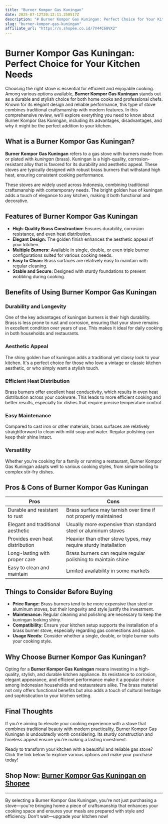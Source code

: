 ```yaml
---
title: "Burner Kompor Gas Kuningan"
date: 2025-07-12T20:12:11.250517Z
description: "# Burner Kompor Gas Kuningan: Perfect Choice for Your Kitchen Needs..."
slug: "burner-kompor-gas-kuningan"
affiliate_url: "https://s.shopee.co.id/7V44C68VX2"
---
```

# Burner Kompor Gas Kuningan: Perfect Choice for Your Kitchen Needs

Choosing the right stove is essential for efficient and enjoyable cooking. Among various options available, **Burner Kompor Gas Kuningan** stands out as a durable and stylish choice for both home cooks and professional chefs. Known for its elegant design and reliable performance, this type of stove combines traditional craftsmanship with modern features. In this comprehensive review, we'll explore everything you need to know about Burner Kompor Gas Kuningan, including its advantages, disadvantages, and why it might be the perfect addition to your kitchen.

## What is a Burner Kompor Gas Kuningan?

**Burner Kompor Gas Kuningan** refers to a gas stove with burners made from or plated with *kuningan* (brass). Kuningan is a high-quality, corrosion-resistant alloy that is favored for its durability and aesthetic appeal. These stoves are typically designed with robust brass burners that withstand high heat, ensuring consistent cooking performance.

These stoves are widely used across Indonesia, combining traditional craftsmanship with contemporary needs. The bright golden hue of kuningan adds a touch of elegance to any kitchen, making it both functional and decorative.

## Features of Burner Kompor Gas Kuningan

- **High-Quality Brass Construction:** Ensures durability, corrosion resistance, and even heat distribution.
- **Elegant Design:** The golden finish enhances the aesthetic appeal of your kitchen.
- **Multiple Burners:** Available in single, double, or even triple burner configurations suited for various cooking needs.
- **Easy to Clean:** Brass surfaces are relatively easy to maintain with regular cleaning.
- **Stable and Secure:** Designed with sturdy foundations to prevent wobbling during cooking.

## Benefits of Using Burner Kompor Gas Kuningan

### Durability and Longevity

One of the key advantages of kuningan burners is their high durability. Brass is less prone to rust and corrosion, ensuring that your stove remains in excellent condition over years of use. This makes it ideal for daily cooking in both households and restaurants.

### Aesthetic Appeal

The shiny golden hue of kuningan adds a traditional yet classy look to your kitchen. It's a perfect choice for those who love a vintage or classic kitchen aesthetic, or who simply want a stylish touch.

### Efficient Heat Distribution

Brass burners offer excellent heat conductivity, which results in even heat distribution across your cookware. This leads to more efficient cooking and better results, especially for dishes that require precise temperature control.

### Easy Maintenance

Compared to cast iron or other materials, brass surfaces are relatively straightforward to clean with mild soap and water. Regular polishing can keep their shine intact.

### Versatility

Whether you're cooking for a family or running a restaurant, Burner Kompor Gas Kuningan adapts well to various cooking styles, from simple boiling to complex stir-fry dishes.

## Pros & Cons of Burner Kompor Gas Kuningan

| **Pros** | **Cons** |
|------------------------------|-----------------------------------------------------------------------------------|
| Durable and resistant to rust | Brass surface may tarnish over time if not properly maintained |
| Elegant and traditional aesthetic | Usually more expensive than standard steel or aluminum stoves |
| Provides even heat distribution | Heavier than other stove types, may require sturdy installation |
| Long-lasting with proper care | Brass burners can require regular polishing to maintain shine |
| Easy to clean and maintain | Limited availability in some markets |

## Things to Consider Before Buying

- **Price Range:** Brass burners tend to be more expensive than steel or aluminum stoves, but their longevity and style justify the investment.
- **Maintenance:** Regular cleaning and polishing are necessary to keep the kuningan looking shiny.
- **Compatibility:** Ensure your kitchen setup supports the installation of a brass burner stove, especially regarding gas connections and space.
- **Usage Needs:** Consider whether a single, double, or triple burner suits your cooking style.

## Why Choose Burner Kompor Gas Kuningan?

Opting for a **Burner Kompor Gas Kuningan** means investing in a high-quality, stylish, and durable kitchen appliance. Its resistance to corrosion, elegant appearance, and efficient performance make it a popular choice among Indonesian households and restaurateurs alike. The brass material not only offers functional benefits but also adds a touch of cultural heritage and sophistication to your kitchen setting.

## Final Thoughts

If you're aiming to elevate your cooking experience with a stove that combines traditional beauty with modern practicality, Burner Kompor Gas Kuningan is undoubtedly worth considering. Its sturdy construction and timeless appeal ensure you're making a lasting investment.

Ready to transform your kitchen with a beautiful and reliable gas stove? Click the link below to explore various options and make your purchase today!

## Shop Now: [Burner Kompor Gas Kuningan on Shopee](https://s.shopee.co.id/7V44C68VX2)

---

By selecting a Burner Kompor Gas Kuningan, you're not just purchasing a stove—you're bringing home a piece of craftsmanship that enhances your cooking space and ensures your meals are prepared with style and efficiency. Don't wait—upgrade your kitchen now!